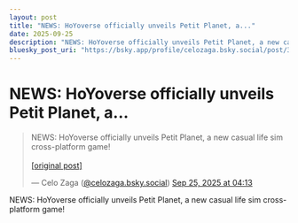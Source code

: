 ```yaml
---
layout: post
title: "NEWS: HoYoverse officially unveils Petit Planet, a..."
date: 2025-09-25
description: "NEWS: HoYoverse officially unveils Petit Planet, a new casual life sim cross-platform game!"
bluesky_post_uri: "https://bsky.app/profile/celozaga.bsky.social/post/3lzn3ljgvk22d"
---
```


<h1 class="bluesky-post-title">NEWS: HoYoverse officially unveils Petit Planet, a...</h1>

<blockquote class="bluesky-embed" data-bluesky-uri="at://did:plc:lmh6rennptq77inaztnovw4b/app.bsky.feed.post/3lzn3ljgvk22d" data-bluesky-embed-color-mode="system">
<p lang="">NEWS: HoYoverse officially unveils Petit Planet, a new casual life sim cross-platform game!<br><br><a href="https://bsky.app/profile/celozaga.bsky.social/post/3lzn3ljgvk22d">[original post]</a></p>
&mdash; Celo Zaga (<a href="https://bsky.app/profile/did:plc:lmh6rennptq77inaztnovw4b?ref_src=embed">@celozaga.bsky.social</a>) <a href="https://bsky.app/profile/celozaga.bsky.social/post/3lzn3ljgvk22d?ref_src=embed">Sep 25, 2025 at 04:13</a>
</blockquote>
<script async src="https://embed.bsky.app/static/embed.js" charset="utf-8"></script>

<p class="bluesky-post-description">NEWS: HoYoverse officially unveils Petit Planet, a new casual life sim cross-platform game!</p>
